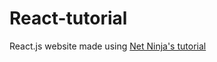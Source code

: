 # React-tutorial
React.js website made using [Net Ninja's tutorial](https://github.com/SandWoodJones/React-tutorial.git)
